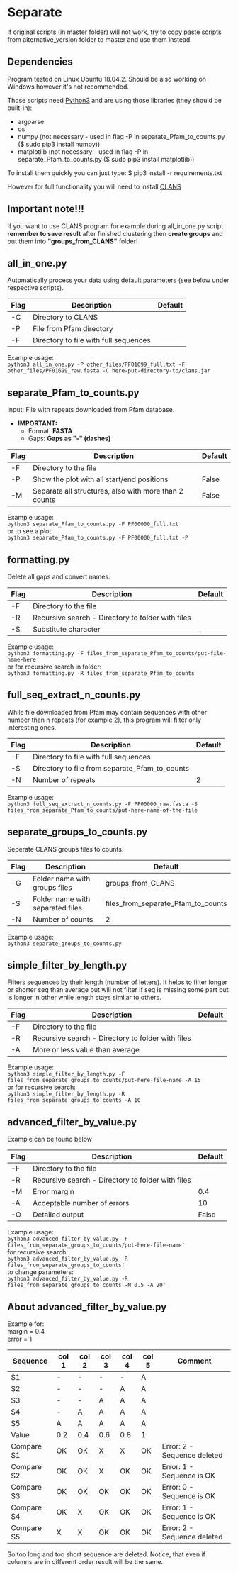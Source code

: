 # Separate

If original scripts (in master folder) will not work, try to copy paste scripts from alternative_version folder to master and use them instead. 


## Dependencies
Program tested on Linux Ubuntu 18.04.2. Should be also working on Windows however it's not recommended.

Those scripts need [Python3](https://www.python.org/) and are using those libraries (they should be built-in):
* argparse
* os
* numpy (not necessary - used in flag -P in separate_Pfam_to_counts.py ($ sudo pip3 install numpy))
* matplotlib (not necessary - used in flag -P in separate_Pfam_to_counts.py ($ sudo pip3 install matplotlib))  

To install them quickly you can just type: $ pip3 install -r requirements.txt   

However for full functionality you will need to install [CLANS](https://www.eb.tuebingen.mpg.de/protein-evolution/software/clans/)


## Important note!!!
If you want to use CLANS program for example during all_in_one.py script **remember to save result** after finished clustering then **create groups** and put them into **"groups_from_CLANS"** folder!


## all_in_one.py

Automatically process your data using default parameters (see below under respective scripts).

Flag | Description                           | Default
---- | ------------------------------------- | ----
-C   | Directory to CLANS                    | 
-P   | File from Pfam directory              |
-F   | Directory to file with full sequences | 

Example usage:  
`python3 all_in_one.py -P other_files/PF01699_full.txt -F other_files/PF01699_raw.fasta -C here-put-directory-to/clans.jar`


## separate_Pfam_to_counts.py

Input: File with repeats downloaded from Pfam database. 
* **IMPORTANT:**
   * Format: **FASTA**
   * Gaps: **Gaps as "-" (dashes)**

Flag | Description                                           | Default
---- | ----------------------------------------------------- | ----
-F   | Directory to the file                                 | 
-P   | Show the plot with all start/end positions            | False
-M   | Separate all structures, also with more than 2 counts | False

Example usage:  
`python3 separate_Pfam_to_counts.py -F PF00000_full.txt`  
or to see a plot:  
`python3 separate_Pfam_to_counts.py -F PF00000_full.txt -P`


## formatting.py

Delete all gaps and convert names.

Flag | Description                                       | Default
---- | ------------------------------------------------- | ----
-F   | Directory to the file                             | 
-R   | Recursive search - Directory to folder with files | 
-S   | Substitute character                              | _

Example usage:  
`python3 formatting.py -F files_from_separate_Pfam_to_counts/put-file-name-here`  
or for recursive search in folder:  
`python3 formatting.py -R files_from_separate_Pfam_to_counts`  


## full_seq_extract_n_counts.py

While file downloaded from Pfam may contain sequences with other number than n repeats (for example 2), this program
will filter only interesting ones.

Flag | Description                                    | Default
---- | ---------------------------------------------- | ----
-F   | Directory to file with full sequences          | 
-S   | Directory to file from separate_Pfam_to_counts | 
-N   | Number of repeats                              | 2

Example usage:  
`python3 full_seq_extract_n_counts.py -F PF00000_raw.fasta -S files_from_separate_Pfam_to_counts/put-here-name-of-the-file`  

## separate_groups_to_counts.py

Seperate CLANS groups files to counts.

Flag | Description                      | Default
---- | -------------------------------- | ----
-G   | Folder name with groups files    | groups_from_CLANS
-S   | Folder name with separated files | files_from_separate_Pfam_to_counts
-N   | Number of counts                 | 2

Example usage:  
`python3 separate_groups_to_counts.py`  


## simple_filter_by_length.py

Filters sequences by their length (number of letters). It helps to filter longer or shorter seq than average but will
not filter if seq is missing some part but is longer in other while length stays similar to others. 

Flag | Description                                       | Default
---- | ------------------------------------------------- | ----
-F   | Directory to the file                             | 
-R   | Recursive search - Directory to folder with files | 
-A   | More or less value than average                   |

Example usage:  
`python3 simple_filter_by_length.py -F files_from_separate_groups_to_counts/put-here-file-name -A 15`  
or for recursive search:  
`python3 simple_filter_by_length.py -R files_from_separate_groups_to_counts -A 10`  


## advanced_filter_by_value.py

Example can be found below

Flag | Description                                       | Default
---- | ------------------------------------------------- | ----
-F   | Directory to the file                             | 
-R   | Recursive search - Directory to folder with files | 
-M   | Error margin                                      | 0.4
-A   | Acceptable number of errors                       | 10
-O   | Detailed output                                   | False

Example usage:  
`python3 advanced_filter_by_value.py -F files_from_separate_groups_to_counts/put-here-file-name'`  
for recursive search:  
`python3 advanced_filter_by_value.py -R files_from_separate_groups_to_counts'`  
to change parameters:  
`python3 advanced_filter_by_value.py -R files_from_separate_groups_to_counts -M 0.5 -A 20'` 


## About advanced_filter_by_value.py

Example for:  
margin = 0.4  
error = 1

Sequence    | col 1 | col 2 | col 3 | col 4 | col 5 | Comment
------------|-------|-------|-------|-------|-------|-----------------------------
S1          |   -   |   -   |   -   |   -   |   A   |
S2          |   -   |   -   |   -   |   A   |   A   |
S3          |   -   |   -   |   A   |   A   |   A   |
S4          |   -   |   A   |   A   |   A   |   A   |
S5          |   A   |   A   |   A   |   A   |   A   |
Value       |  0.2  |  0.4  |  0.6  |  0.8  |   1   |
Compare S1  |  OK   |  OK   |   X   |   X   |  OK   | Error: 2 - Sequence deleted
Compare S2  |  OK   |  OK   |   X   |  OK   |  OK   | Error: 1 - Sequence is OK
Compare S3  |  OK   |  OK   |  OK   |  OK   |  OK   | Error: 0 - Sequence is OK
Compare S4  |  OK   |   X   |  OK   |  OK   |  OK   | Error: 1 - Sequence is OK
Compare S5  |   X   |   X   |  OK   |  OK   |  OK   | Error: 2 - Sequence deleted

So too long and too short sequence are deleted. Notice, that even if columns are in different order result will be the same.
